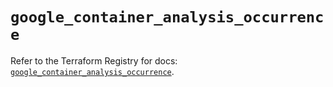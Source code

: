 # `google_container_analysis_occurrence`

Refer to the Terraform Registry for docs: [`google_container_analysis_occurrence`](https://registry.terraform.io/providers/hashicorp/google/6.8.0/docs/resources/container_analysis_occurrence).
